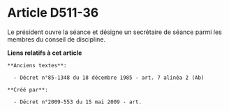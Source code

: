 # Article D511-36

Le président ouvre la séance et désigne un secrétaire de séance parmi les membres du conseil de discipline.

**Liens relatifs à cet article**

	**Anciens textes**:

	  - Décret n°85-1348 du 18 décembre 1985 - art. 7 alinéa 2 (Ab)

	**Créé par**:

	  - Décret n°2009-553 du 15 mai 2009 - art.
